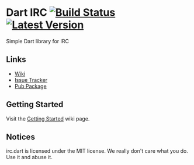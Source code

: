 # Dart IRC [![Build Status](https://travis-ci.org/SpinlockLabs/irc.dart.svg?branch=master)](https://travis-ci.org/SpinlockLabs/irc.dart) [![Latest Version](https://img.shields.io/badge/pub-3.0.1-blue.svg)](https://pub.dartlang.org/packages/irc)

Simple Dart library for IRC

## Links

- [Wiki](https://github.com/SpinlockLabs/irc.dart/wiki/Home)
- [Issue Tracker](https://github.com/SpinlockLabs/irc.dart/issues)
- [Pub Package](https://pub.dartlang.org/packages/irc)

## Getting Started

Visit the [Getting Started](https://github.com/SpinlockLabs/irc.dart/wiki/Getting-Started) wiki page.

## Notices

irc.dart is licensed under the MIT license. We really don't care what you do. Use it and abuse it.
